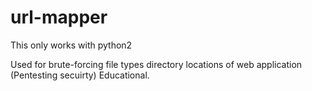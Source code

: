 # url-mapper

This only works with python2

Used for brute-forcing file types directory locations of web application (Pentesting secuirty) Educational.
